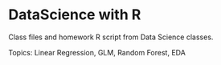 
<h1>DataScience with R</h1>

<p>Class files and homework R script from Data Science classes.</p>

<p>Topics: Linear Regression, GLM, Random Forest, EDA</p>

